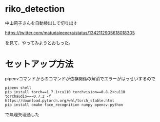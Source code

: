 # riko_detection
中山莉子さんを自動検出して切り出す

https://twitter.com/matudaieeeera/status/1342112905618018305

を見て、やってみようとおもった。

# セットアップ方法

pipenvコマンドからのコマンドが依存関係の解消でエラーがはっせいするので

```
pipenv shell
pip install torch==1.7.1+cu110 torchvision==0.8.2+cu110 torchaudio===0.7.2 -f https://download.pytorch.org/whl/torch_stable.html
pip install cmake face_recognition numpy opencv-python
```

で無理矢理通した